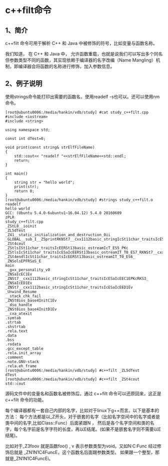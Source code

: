 # c++filt命令 

## 1、简介
c++filt 命令可用于解析 C++ 和 Java 中被修饰的符号，比如变量与函数名称。

我们知道， 在 C++ 和 Java 中， 允许函数重载，也就是说我们可以写出多个同名但参数类型不同的函数，其实现依赖于编译器的名字改编（Name Mangling）机制，即编译器会将函数的名称进行修饰，加入参数信息。

## 2、例子说明
使用strings命令能打印出需要的函数名，使用readelf -s也可以。还可以使用nm命令。

```
[root@ubuntu0006:/media/hankin/vdb/study] #cat study_c++filt.cpp
#include <iostream>
#include <string>

using namespace std;

const int dTest=0;

void print(const string& strElfFileName)
{
    std::cout<< "readelf "<<strElfFileName<<std::endl;
    return;
}

int main()
{
    string str = "hello world";
    print(str);
    return 0;
}
[root@ubuntu0006:/media/hankin/vdb/study] #strings study_c++filt.o
readelf
hello world
GCC: (Ubuntu 5.4.0-6ubuntu1~16.04.12) 5.4.0 20160609
zPLR
study_c++filt.cpp
_ZStL8__ioinit
_ZL5dTest
_Z41__static_initialization_and_destruction_0ii
_GLOBAL__sub_I__Z5printRKNSt7__cxx1112basic_stringIcSt11char_traitsIcESaIcEEE
_ZSt4cout
_ZStlsISt11char_traitsIcEERSt13basic_ostreamIcT_ES5_PKc
_ZStlsIcSt11char_traitsIcESaIcEERSt13basic_ostreamIT_T0_ES7_RKNSt7__cxx1112basic_stringIS4_S5_T1_EE
_ZSt4endlIcSt11char_traitsIcEERSt13basic_ostreamIT_T0_ES6_
_ZNSolsEPFRSoS_E
main
__gxx_personality_v0
_ZNSaIcEC1Ev
_ZNSt7__cxx1112basic_stringIcSt11char_traitsIcESaIcEEC1EPKcRKS3_
_ZNSaIcED1Ev
_ZNSt7__cxx1112basic_stringIcSt11char_traitsIcESaIcEED1Ev
_Unwind_Resume
__stack_chk_fail
_ZNSt8ios_base4InitC1Ev
__dso_handle
_ZNSt8ios_base4InitD1Ev
__cxa_atexit
.symtab
.strtab
.shstrtab
.rela.text
.data
.bss
.rodata
.gcc_except_table
.rela.init_array
.comment
.note.GNU-stack
.rela.eh_frame
[root@ubuntu0006:/media/hankin/vdb/study] #c++filt _ZL5dTest
dTest
[root@ubuntu0006:/media/hankin/vdb/study] #c++filt _ZSt4cout
std::cout
```

源码文件中的变量名和函数名被修饰后，通过 c++filt 命令可以还原回来，这正是 c++filt 命令的功能。

每个编译器都有一套自己内部的名字，比如对于linux下g++而言。以下是基本的方法：
每个方法都是以_Z开头，对于嵌套的名字（比如名字空间中的名字或者是类中间的名字,比如Class::Func）后面紧跟N ， 然后是各个名字空间和类的名字，每个名字前是名字字符的长度，再以E结尾。(如果不是嵌套名字则不需要以E结尾)。

比如对于_Z3foov 就是函数foo() , v 表示参数类型为void。又如N:C:Func 经过修饰后就是 _ZN1N1C4FuncE，这个函数名后面跟参数类型。 如果跟一个整型，那就是_ZN1N1C4FuncEi。









